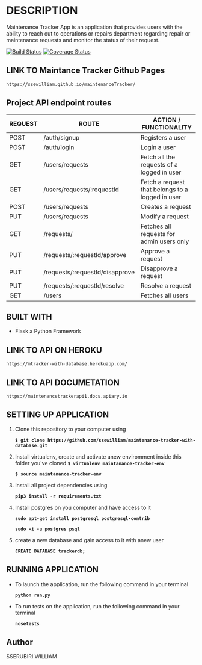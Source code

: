 # DESCRIPTION

Maintenance Tracker App is an application that provides users with the ability
to reach out to operations or repairs department regarding repair or maintenance
requests and monitor the status of their request.

[![Build Status](https://travis-ci.org/ssewilliam/maintenance-tracker-with-database.svg?branch=master)](https://travis-ci.org/ssewilliam/maintenance-tracker-with-database) [![Coverage Status](https://coveralls.io/repos/github/ssewilliam/maintenance-tracker-with-database/badge.svg?branch=master)](https://coveralls.io/github/ssewilliam/maintenance-tracker-with-database?branch=master)

## LINK TO Maintance Tracker Github Pages

    https://ssewilliam.github.io/maintenanceTracker/

## Project API endpoint routes

| REQUEST | ROUTE                            | ACTION / FUNCTIONALITY                           |
| ------- | -------------------------------- | ------------------------------------------------ |
| POST    | /auth/signup                     | Registers a user                                 |
| POST    | /auth/login                      | Login a user                                     |
| GET     | /users/requests                  | Fetch all the requests of a logged in user       |
| GET     | /users/requests/:requestId       | Fetch a request that belongs to a logged in user |
| POST    | /users/requests                  | Creates a request                                |
| PUT     | /users/requests                  | Modify a request                                 |
| GET     | /requests/                       | Fetches all requests for admin users only        |
| PUT     | /requests/:requestId/approve     | Approve a request                                |
| PUT     | /requests/:requestId/disapprove  | Disapprove a request                             |
| PUT     | /requests/:requestId/resolve     | Resolve a request                                |
| GET     | /users                           | Fetches all users                                |

## BUILT WITH

- Flask a Python Framework

## LINK TO API ON HEROKU

    https://mtracker-with-database.herokuapp.com/

## LINK TO API DOCUMETATION

    https://maintenancetrackerapi1.docs.apiary.io

## SETTING UP APPLICATION

1. Clone this repository to your computer using

   **`$ git clone https://github.com/ssewilliam/maintenance-tracker-with-database.git`**

2. Install virtualenv, create and activate anew enviromment inside this folder you've cloned
   **`$ virtualenv maintanance-tracker-env`**

   **`$ source maintanance-tracker-env`**

3. Install all project dependencies using

   **`pip3 install -r requirements.txt`**

4. Install postgres on you computer and have access to it

   **`sudo apt-get install postgresql postgresql-contrib`**

   **`sudo -i -u postgres psql`**

5. create a new database and gain access to it with anew user

   **`CREATE DATABASE trackerdb;`**

## RUNNING APPLICATION

- To launch the application, run the following command in your terminal

  **`python run.py`**

- To run tests on the application, run the following command in your terminal

  **`nosetests`**

## Author

SSERUBIRI WILLIAM
